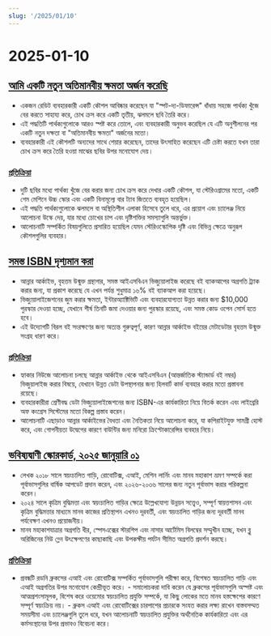 ```yaml
---
slug: '/2025/01/10'
---
```


# 2025-01-10

## [আমি একটি নতুন অতিমানবীয় ক্ষমতা অর্জন করেছি](https://danielwirtz.com/blog/spot-the-difference-superpower)

- একজন রেডিট ব্যবহারকারী একটি কৌশল আবিষ্কার করেছেন যা "স্পট-দ্য-ডিফারেন্স" ধাঁধায় সহজে পার্থক্য খুঁজে বের করতে সাহায্য করে, চোখ ক্রস করে একটি তৃতীয়, ঝলমলে ছবি তৈরি করে।
- এই পদ্ধতিটি পার্থক্যগুলোকে আরও স্পষ্ট করে তোলে, এবং ব্যবহারকারী অনুভব করেছিল যে এটি অনুশীলনের পর একটি নতুন দক্ষতা বা "অতিমানবীয় ক্ষমতা" অর্জনের মতো।
- ব্যবহারকারী এই কৌশলটি অন্যদের সাথে শেয়ার করেছেন, তাদের উৎসাহিত করেছেন এটি চেষ্টা করতে যখন তারা চোখ ক্রস করে তৈরি হওয়া মাঝের ছবির উপর মনোযোগ দেয়।

### [প্রতিক্রিয়া](https://news.ycombinator.com/item?id=42655870)

- দুটি ছবির মধ্যে পার্থক্য খুঁজে বের করার জন্য চোখ ক্রস করে দেখার একটি কৌশল, যা স্টেরিওগ্রামের মতো, একটি গেম মেশিনে উচ্চ স্কোর এবং একটি বিনামূল্যে বার ট্যাব জিততে ব্যবহৃত হয়েছিল।
- এই পদ্ধতি পার্থক্যগুলোকে ঝলমলে বা অস্থিতিশীল এলাকা হিসেবে তুলে ধরে, এর প্রয়োগ এবং চ্যালেঞ্জ নিয়ে আলোচনা উস্কে দেয়, যার মধ্যে চোখের চাপ এবং দৃষ্টিশক্তির সমস্যাগুলি অন্তর্ভুক্ত।
- আলোচনাটি সম্পর্কিত বিষয়গুলিতে প্রসারিত হয়েছিল যেমন স্টেরিওস্কোপিক দৃষ্টি এবং বিভিন্ন ক্ষেত্রে অনুরূপ কৌশলগুলির ব্যবহার।

## [সমস্ত ISBN দৃশ্যমান করা](https://annas-archive.org/blog/all-isbns.html)

- আন্নার আর্কাইভ, বৃহত্তম উন্মুক্ত গ্রন্থাগার, সমস্ত আইএসবিএন ভিজ্যুয়ালাইজ করেছে বই ব্যাকআপের অগ্রগতি ট্র্যাক করার জন্য, যা প্রকাশ করেছে যে এখন পর্যন্ত শুধুমাত্র ১৬% বই ব্যাকআপ করা হয়েছে।
- ভিজ্যুয়ালাইজেশনের জুম করার ক্ষমতা, ইন্টারঅ্যাক্টিভিটি এবং ব্যবহারযোগ্যতা উন্নত করার জন্য $10,000 পুরস্কার দেওয়া হচ্ছে, যেখানে শীর্ষ তিনটি জমা দেওয়ার জন্য পুরস্কার রয়েছে, এবং সমস্ত কোড ওপেন সোর্স হতে হবে।
- এই উদ্যোগটি বিরল বই সংরক্ষণের জন্য অত্যন্ত গুরুত্বপূর্ণ, কারণ আন্নার আর্কাইভ বইয়ের মেটাডেটার বৃহত্তম উন্মুক্ত সংগ্রহ ধারণ করে।

### [প্রতিক্রিয়া](https://news.ycombinator.com/item?id=42652577)

- হ্যাকার নিউজে আলোচনা চলছে আন্নার আর্কাইভ থেকে আইএসবিএন (আন্তর্জাতিক স্ট্যান্ডার্ড বই নম্বর) ভিজুয়ালাইজ করার বিষয়ে, যেখানে উন্নত ডেটা উপস্থাপনার জন্য হিলবার্ট কার্ভ ব্যবহার করার মতো প্রস্তাবনা রয়েছে।
- ব্যবহারকারীরা শ্রেণীবদ্ধ ডেটা ভিজ্যুয়ালাইজেশনের জন্য ISBN-এর কার্যকারিতা নিয়ে বিতর্ক করেন এবং লাইব্রেরি অফ কংগ্রেস সিস্টেমের মতো বিকল্প প্রস্তাব করেন।
- আলোচনাটি এছাড়াও আন্নার আর্কাইভের বৈধতা এবং নৈতিকতা নিয়ে আলোচনা করে, যা কপিরাইটযুক্ত সামগ্রী হোস্ট করে, এবং গোপনীয়তা উদ্বেগের কারণে বাউন্টির জন্য মনিরো ক্রিপ্টোকারেন্সির ব্যবহার নিয়ে।

## [ভবিষ্যদ্বাণী স্কোরকার্ড, ২০২৫ জানুয়ারি ০১](https://rodneybrooks.com/predictions-scorecard-2025-january-01/)

- লেখক ২০১৮ সালে স্বয়ংচালিত গাড়ি, রোবোটিক্স, এআই, মেশিন লার্নিং এবং মানব মহাকাশ ভ্রমণ সম্পর্কে করা পূর্বাভাসগুলির বার্ষিক আপডেট প্রদান করেন, এবং ২০২৬-২০৩৬ সালের জন্য নতুন পূর্বাভাস করার পরিকল্পনা করেন।
- ২০২৪ সালে কৃত্রিম বুদ্ধিমত্তা এবং স্বয়ংচালিত গাড়ির ক্ষেত্রে উল্লেখযোগ্য উন্নয়ন সত্ত্বেও, সম্পূর্ণ স্বায়ত্তশাসন এবং কৃত্রিম বুদ্ধিমত্তার মাধ্যমে মানব কাজের প্রতিস্থাপন এখনও দূরবর্তী, এবং স্বয়ংচালিত গাড়ির জন্য দূরবর্তী মানব পর্যবেক্ষণ এখনও প্রয়োজনীয়।
- মানব মহাকাশযাত্রার অগ্রগতি ধীর, স্পেসএক্সের স্টারশিপ এবং নাসার আর্টেমিস বিলম্বের সম্মুখীন হচ্ছে, যখন ব্লু অরিজিনের নিউ গ্লেন উৎক্ষেপণের কাছাকাছি এবং উপকক্ষীয় পর্যটন সীমিত অগ্রগতি প্রদর্শন করছে।

### [প্রতিক্রিয়া](https://news.ycombinator.com/item?id=42651275)

- প্রবন্ধটি রডনি ব্রুকসের এআই এবং রোবোটিক্স সম্পর্কিত পূর্বাভাসগুলি পরীক্ষা করে, বিশেষত স্বয়ংচালিত গাড়ি এবং এআই অগ্রগতির উপর মনোযোগ কেন্দ্রীভূত করে। - সমালোচকরা দাবি করেন যে ব্রুকসের পূর্বাভাসগুলি অস্পষ্ট এবং আত্মপ্রশংসামূলক, বিশেষ করে ওয়েমোর স্বয়ংচালিত প্রযুক্তি সম্পর্কে, যা কিছু লোকের মতে মানব হস্তক্ষেপের কারণে সম্পূর্ণ স্বয়ংক্রিয় নয়। - ব্রুকস এআই এবং রোবোটিক্সের চারপাশের প্রচারকে সংযত করার লক্ষ্য রাখেন বাস্তবসম্মত সময়সীমা এবং চ্যালেঞ্জগুলি তুলে ধরে, যখন আলোচনাটি স্বয়ংচালিত প্রযুক্তির অর্থনৈতিক কার্যকারিতা এবং এর কর্মসংস্থানের উপর প্রভাবও বিবেচনা করে।

<head>
  <meta property="og:title" content="আমি একটি নতুন অতিমানবীয় ক্ষমতা অর্জন করেছি" />
  <meta property="og:type" content="website" />
  <meta property="og:image" content="https://og.cho.sh/api/og/?title=%E0%A6%86%E0%A6%AE%E0%A6%BF%20%E0%A6%8F%E0%A6%95%E0%A6%9F%E0%A6%BF%20%E0%A6%A8%E0%A6%A4%E0%A7%81%E0%A6%A8%20%E0%A6%85%E0%A6%A4%E0%A6%BF%E0%A6%AE%E0%A6%BE%E0%A6%A8%E0%A6%AC%E0%A7%80%E0%A6%AF%E0%A6%BC%20%E0%A6%95%E0%A7%8D%E0%A6%B7%E0%A6%AE%E0%A6%A4%E0%A6%BE%20%E0%A6%85%E0%A6%B0%E0%A7%8D%E0%A6%9C%E0%A6%A8%20%E0%A6%95%E0%A6%B0%E0%A7%87%E0%A6%9B%E0%A6%BF&subheading=%E0%A6%B6%E0%A7%81%E0%A6%95%E0%A7%8D%E0%A6%B0%E0%A6%AC%E0%A6%BE%E0%A6%B0%2C%20%E0%A7%A7%E0%A7%A6%20%E0%A6%9C%E0%A6%BE%E0%A6%A8%E0%A7%81%E0%A6%AF%E0%A6%BC%E0%A6%BE%E0%A6%B0%E0%A7%80%2C%20%E0%A7%A8%E0%A7%A6%E0%A7%A8%E0%A7%AB%3A%20%E0%A6%B9%E0%A7%8D%E0%A6%AF%E0%A6%BE%E0%A6%95%E0%A6%BE%E0%A6%B0%20%E0%A6%A8%E0%A6%BF%E0%A6%89%E0%A6%9C%20%E0%A6%B8%E0%A6%BE%E0%A6%B0%E0%A6%B8%E0%A6%82%E0%A6%95%E0%A7%8D%E0%A6%B7%E0%A7%87%E0%A6%AA" />
</head>
